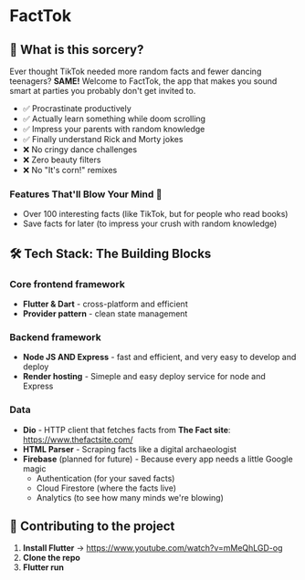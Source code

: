 # FactTok

## 🤔 What is this sorcery?

Ever thought TikTok needed more random facts and fewer dancing teenagers? **SAME!** Welcome to FactTok, the app that makes you sound smart at parties you probably don't get invited to.

- ✅ Procrastinate productively
- ✅ Actually learn something while doom scrolling
- ✅ Impress your parents with random knowledge
- ✅ Finally understand Rick and Morty jokes
- ❌ No cringy dance challenges
- ❌ Zero beauty filters
- ❌ No "It's corn!" remixes

### Features That'll Blow Your Mind 🤯
- Over 100 interesting facts (like TikTok, but for people who read books)
- Save facts for later (to impress your crush with random knowledge)

## 🛠️ Tech Stack: The Building Blocks

### Core frontend framework
- **Flutter & Dart** - cross-platform and efficient
- **Provider pattern** - clean state management 

### Backend framework
- **Node JS AND Express** - fast and efficient, and very easy to develop and deploy
- **Render hosting** - Simeple and easy deploy service for node and Express 

### Data
- **Dio** - HTTP client that fetches facts from **The Fact site**: https://www.thefactsite.com/
- **HTML Parser** - Scraping facts like a digital archaeologist
- **Firebase** (planned for future) - Because every app needs a little Google magic
  - Authentication (for your saved facts)
  - Cloud Firestore (where the facts live)
  - Analytics (to see how many minds we're blowing)

## 🚀 Contributing to the project

1. **Install Flutter** -> https://www.youtube.com/watch?v=mMeQhLGD-og
2. **Clone the repo**
3. **Flutter run**
